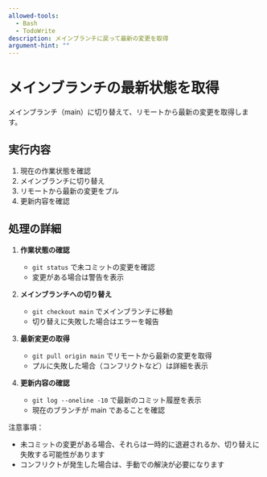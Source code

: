 ```yaml
---
allowed-tools:
  - Bash
  - TodoWrite
description: メインブランチに戻って最新の変更を取得
argument-hint: ""
---
```


# メインブランチの最新状態を取得

メインブランチ（main）に切り替えて、リモートから最新の変更を取得します。

## 実行内容

1. 現在の作業状態を確認
2. メインブランチに切り替え
3. リモートから最新の変更をプル
4. 更新内容を確認

## 処理の詳細

1. **作業状態の確認**
   - `git status` で未コミットの変更を確認
   - 変更がある場合は警告を表示

2. **メインブランチへの切り替え**
   - `git checkout main` でメインブランチに移動
   - 切り替えに失敗した場合はエラーを報告

3. **最新変更の取得**
   - `git pull origin main` でリモートから最新の変更を取得
   - プルに失敗した場合（コンフリクトなど）は詳細を表示

4. **更新内容の確認**
   - `git log --oneline -10` で最新のコミット履歴を表示
   - 現在のブランチが main であることを確認

注意事項：
- 未コミットの変更がある場合、それらは一時的に退避されるか、切り替えに失敗する可能性があります
- コンフリクトが発生した場合は、手動での解決が必要になります